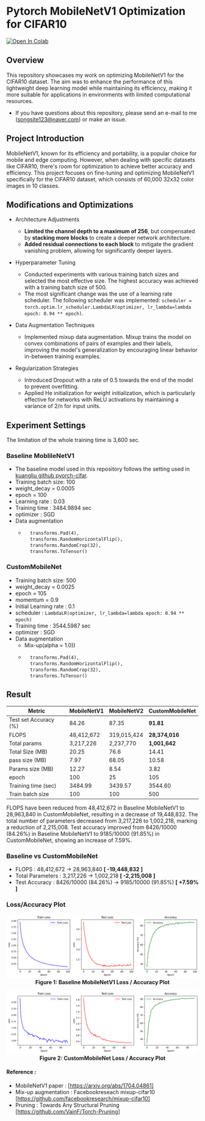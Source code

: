 # Pytorch MobileNetV1 Optimization for CIFAR10
[![Open In Colab](https://colab.research.google.com/assets/colab-badge.svg)](https://colab.research.google.com/github/Song-Joo-Young/MobileNetV1-Optimization-for-CIFAR10/blob/main/MobileNet_CIFAR10_Optimization.ipynb)

## Overview
This repository showcases my work on optimizing MobileNetV1 for the CIFAR10 dataset. The aim was to enhance the performance of this lightweight deep learning model while maintaining its efficiency, making it more suitable for applications in environments with limited computational resources.
* If you have questions about this repository, please send an e-mail to me (songsite123@naver.com) or make an issue.

## Project Introduction
MobileNetV1, known for its efficiency and portability, is a popular choice for mobile and edge computing. However, when dealing with specific datasets like CIFAR10, there's room for optimization to achieve better accuracy and efficiency. This project focuses on fine-tuning and optimizing MobileNetV1 specifically for the CIFAR10 dataset, which consists of 60,000 32x32 color images in 10 classes.

## Modifications and Optimizations
* Architecture Adjustments
  * **Limited the channel depth to a maximum of 256**, but compensated by **stacking more blocks** to create a deeper network architecture.
  * **Added residual connections to each block** to mitigate the gradient vanishing problem, allowing for significantly deeper layers.

* Hyperparameter Tuning
  * Conducted experiments with various training batch sizes and selected the most effective size. The highest accuracy was achieved with a training batch size of 500.
  * The most significant change was the use of a learning rate scheduler. The following scheduler was implemented: `scheduler = torch.optim.lr_scheduler.LambdaLR(optimizer, lr_lambda=lambda epoch: 0.94 ** epoch)`.

* Data Augmentation Techniques
  * Implemented mixup data augmentation. Mixup trains the model on convex combinations of pairs of examples and their labels, improving the model's generalization by encouraging linear behavior in-between training examples.

* Regularization Strategies
  * Introduced Dropout with a rate of 0.5 towards the end of the model to prevent overfitting.
  * Applied He initialization for weight initialization, which is particularly effective for networks with ReLU activations by maintaining a variance of 2/n for input units.



## Experiment Settings
The limitation of the whole training time is 3,600 sec.
### Baseline MoblileNetV1
* The baseline model used in this repository follows the setting used in [kuangliu github pyorch-cifar](https://github.com/kuangliu/pytorch-cifar/blob/master/models/mobilenet.py).
* Training batch size: 100
* weight_decay = 0.0005
* epoch = 100
* Learning rate : 0.03
* Training time : 3484.9894 sec
* optimizer : SGD
* Data augmentation
  *       transforms.Pad(4),
          transforms.RandomHorizontalFlip(),
          transforms.RandomCrop(32),
          transforms.ToTensor()
      
### CustomMobileNet
* Training batch size: 500
* weight_decay = 0.0025
* epoch = 105
* momentum = 0.9
* Initial Learning rate : 0.1
* scheduler : `LambdaLR(optimizer, lr_lambda=lambda epoch: 0.94 ** epoch)`
* Training time : 3544.5987 sec
* optimizer : SGD
* Data augmentation
  * Mix-up(alpha = 1.0)) 
  *       transforms.Pad(4),
          transforms.RandomHorizontalFlip(),
          transforms.RandomCrop(32),
          transforms.ToTensor()

## Result
| Metric               | MobileNetV1   | MobileNetV2   | CustomMobileNet |
|----------------------|---------------|---------------|-----------------|
| Test set Accuracy (%)| 84.26         | 87.35         | **91.81**       |
| FLOPS                | 48,412,672    | 319,015,424   | **28,374,016**  |
| Total params         | 3,217,226     | 2,237,770     | **1,001,642**   |
| Total Size (MB)      | 20.25         | 76.6          | 14.41           |
| pass size (MB)       | 7.97          | 68.05         | 10.58           |
| Params size (MB)     | 12.27         | 8.54          | 3.82            |
| epoch                | 100           | 25            | 105             |
| Training time (sec)  | 3484.99       | 3439.57       | 3544.60         |
| Train batch size     | 100           | 100           | 500             |

FLOPS have been reduced from 48,412,672 in Baseline MobileNetV1 to 28,963,840 in CustomMobileNet, resulting in a decrease of 19,448,832. The total number of parameters decreased from 3,217,226 to 1,002,218, marking a reduction of 2,215,008. Test accuracy improved from 8426/10000 (84.26%) in Baseline MobileNetV1 to 9185/10000 (91.85%) in CustomMobileNet, showing an increase of 7.59%.

### Baseline vs CustomMobileNet
* FLOPS : 48,412,672 → 28,963,840 **[ -19,448,832 ]**
* Total Parameters : 3,217,226 → 1,002,218 **[ -2,215,008 ]**
* Test Accuracy : 8426/10000 (84.26%) → 9185/10000 (91.85%) **[ +7.59% ]**
  
### Loss/Accuracy Plot

<p align="center">
  <img src="figures/Baseline%20MobileNetV1_Plot.png" alt="Baseline MobileNetV1 plot">
  <br>
  <strong>Figure 1: Baseline MobileNetV1 Loss / Accuracy Plot</strong>
</p>

<p align="center">
  <img src="figures/CustomMobileNet_Plot.png" alt="CustomMobileNet plot">
  <br>
  <strong>Figure 2: CustomMobileNet Loss / Accuracy Plot</strong>
</p>





#### Reference : 
* MobileNetV1 paper : [https://arxiv.org/abs/1704.04861]
* Mix-up augmentation : Facebookreseach mixup-cifar10 [https://github.com/facebookresearch/mixup-cifar10]
* Pruning : Towards Any Structural Pruning [https://github.com/VainF/Torch-Pruning]
